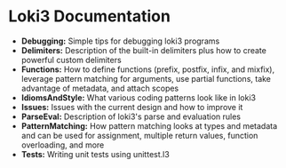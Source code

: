 Loki3 Documentation
===================

* **Debugging:** Simple tips for debugging loki3 programs
* **Delimiters:** Description of the built-in delimiters plus how to create powerful custom delimiters
* **Functions:** How to define functions (prefix, postfix, infix, and mixfix), leverage pattern matching for arguments, use partial functions, take advantage of metadata, and attach scopes
* **IdiomsAndStyle:** What various coding patterns look like in loki3
* **Issues:** Issues with the current design and how to improve it
* **ParseEval:** Description of loki3's parse and evaluation rules
* **PatternMatching:** How pattern matching looks at types and metadata and can be used for assignment, multiple return values, function overloading, and more
* **Tests:** Writing unit tests using unittest.l3
